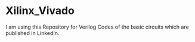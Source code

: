 # Xilinx_Vivado
I am using this Repository for Verilog Codes of the basic circuits which are published in LinkedIn.
